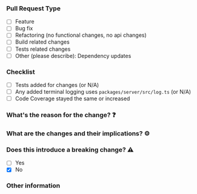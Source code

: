 ### Pull Request Type

<!-- Please try to limit your pull request to one type, submit multiple pull requests if needed. -->

- [ ] Feature
- [ ] Bug fix
- [ ] Refactoring (no functional changes, no api changes)
- [ ] Build related changes
- [ ] Tests related changes
- [ ] Other (please describe): Dependency updates

### Checklist

<!-- Please ensure your PR fulfills the following: -->

- [ ] Tests added for changes (or N/A)
- [ ] Any added terminal logging uses `packages/server/src/log.ts` (or N/A)
- [ ] Code Coverage stayed the same or increased

### What's the reason for the change? :question:

<!-- Closes: ISSUE_NUMBER -->

### What are the changes and their implications? :gear:

### Does this introduce a breaking change? :warning:

- [ ] Yes
- [x] No

<!-- If yes, describe the impact and migration path for existing apps-->

### Other information

<!-- Before/after screenshots, etc. -->

